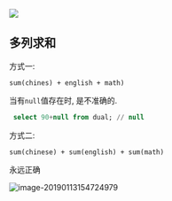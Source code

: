 ![](https://youpaiyun.zongqilive.cn/image/006tNc79ly1fz5042107kj30f908oq33.jpg)

## 多列求和

方式一:

`sum(chines) + english + math)`

当有`null`值存在时, 是不准确的.

```sql
 select 90+null from dual; // null
```

方式二:

`sum(chinese) + sum(english) + sum(math)`

永远正确

![image-20190113154724979](https://youpaiyun.zongqilive.cn/image/006tNc79ly1fz507mxiz1j30l30eh0u7.jpg)